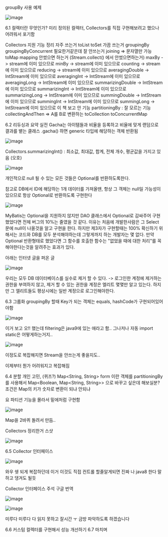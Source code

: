groupBy 사용 예제

![image](https://user-images.githubusercontent.com/10288037/110482225-c85c4880-812b-11eb-8b0a-66d53d1105dc.png)


6.1 컬렉터란 무엇인가?
미리 정의된 컬렉터, Collectors를 직접 구현해보려고 했으나 어려워서 포기함

Collectors 지원 기능 정리
자주 쓰는거
	toList
	toSet
가끔 쓰는거
	groupingBy
	groupingByConcurrent
필요한거같은데 잘 안쓰는거
	joining => 문자열만 가능
	toMap
	mapping
안썼으면 하는거 (Stream.collect() 에서 안썼으면하는거)
	maxBy -> stream에 이미 있으므로
	minBy -> stream에 이미 있으므로
	counting -> stream에 이미 있으므로
	reducing -> stream에 이미 있으므로
	averagingDouble -> IntStream에 이미 있으므로
	averagingInt -> IntStream에 이미 있으므로
	averagingLong -> IntStream에 이미 있으므로
	summarizingDouble -> IntStream에 이미 있으므로
	summarizingInt -> IntStream에 이미 있으므로
	summarizingLong -> IntStream에 이미 있으므로
	summingDouble -> IntStream에 이미 있으므로
	summingInt -> IntStream에 이미 있으므로
	summingLong -> IntStream에 이미 있으므로
이 책 보고 안 기능
	partitioningBy : 
잘 모르는 기능
	collectingAndThen => A를 B로 변환하는
	toCollection
	toConcurrentMap




6.2 리듀싱과 요약
실전
Gacha는 아이템들과 비율을 등록하고 비율에 맞게 랜덤으로 결과를 뱉는 클래스
.gacha() 하면 generic 타입에 해당하는 객체 반환됨

![image](https://user-images.githubusercontent.com/10288037/110482287-dc07af00-812b-11eb-8e15-27bc215bc21f.png)

	
Collectors.summarizingInt() : 최소값, 최대값, 합계, 전체 개수, 평균값을 가지고 있음 (오호)

![image](https://user-images.githubusercontent.com/10288037/110482301-e164f980-812b-11eb-95e2-07abac30b8c7.png)





개인적으로 null 될 수 있는 모든 것들은 Optional를 반환하도록한다.

참고로 DB에서 ID에 해당하는 1개 데이터를 가져올땐, 항상 그 객체는 null일 가능성이 있으므로 항상 Optional로 반환하도록 구현한다

![image](https://user-images.githubusercontent.com/10288037/110482314-e5911700-812b-11eb-8370-b9715a2327b5.png)


MyBatis는 Optional을 지원하지 않지만 DAO 클래스에서 Optional로 감싸주어 구현했었다면 전체 버그의 10%는 줄였을 것 같다.
이유는 처음에 개발한사람은 그 Select 문에 null이 나올것을 알고 구현을 한다. 하지만 제3자가 구현할때는 100% 확신하기 위해서는 코드와 DB를 모두 분석해야하는데 그렇게까지 하는 개발자는 몇 없다.
만약 Optional 반환형태로 했었다면 그 함수를 호출한 함수는 "없었을 때에 대한 처리"를 꼭 해야한다는것을 알려주는 효과가 있다.

아래는 인터넷 글을 퍼온 글

![image](https://user-images.githubusercontent.com/10288037/110482330-eb86f800-812b-11eb-9274-8b0eada0bd5f.png)


우리는 모두 DB 데이터베이스를 실수로 제거 할 수 있다. 
  -> 로그인한 계정에 제거하는 권한을 부여하지 않고, 제거 할 수 있는 권한을 계정은 엘리트 몇몇만 알고 있는다.  하지만 그 엘리트들도 평상시에는 일반 계정으로 로그인해야한다.



6.3 그룹화
groupingBy 할때 Key가 되는 객체는 equals, hashCode가 구현되어있어야함

![image](https://user-images.githubusercontent.com/10288037/110482358-f2156f80-812b-11eb-9133-f1cb8814d868.png)


이거 보고 오!! 했는데 filtering은 java9에 있는 애라고 함.. 
그나저나 자동 import static은 어떻게하는거지..

![image](https://user-images.githubusercontent.com/10288037/110482378-f80b5080-812b-11eb-9158-62889f466edd.png)


이정도로 복잡해지면 Stream을 안쓰는게 좋을지도..

이제부터 뭔가 어려워지고 복잡해짐

6.4 분할
개인 고민, (퀴즈?)
Map<String, String> form 이란 객체를 partitioningBy를 사용해서 Map<Boolean, Map<String, String>> 으로 바꾸고 싶은데 해보실분?
조건은 Map의 키가 숫자로 변환이 되냐 안되냐

요 파티션 기능을 몰라서 밑에처럼 구현함

![image](https://user-images.githubusercontent.com/10288037/110482411-02c5e580-812c-11eb-8f7a-4d8d739fc2e8.png)

Map을 2바퀴 돌려서 만듬..

Collectors 정리한거 스샷

![image](https://user-images.githubusercontent.com/10288037/110482441-078a9980-812c-11eb-8e7d-c1a69a4b9cad.png)

6.5 Collector 인터페이스

![image](https://user-images.githubusercontent.com/10288037/110482462-0bb6b700-812c-11eb-9cfd-68d78d7f4462.png)

와우 쉣 되게 복잡하던데 이거
이것도 직접 컨트롤 할줄알게되면 진짜 나 java8 한다 말하고 댕겨도 될듯

Collector 인터페이스 주석 구글 번역

![image](https://user-images.githubusercontent.com/10288037/110482497-11ac9800-812c-11eb-8b12-3e91b16d9c69.png)

![image](https://user-images.githubusercontent.com/10288037/110482508-14a78880-812c-11eb-9acf-dbbc66554ec8.png)




미루다 미루다 다 읽지 못하고 잘시간 ㅜ
금방 파악하도록 하겠습니다

6.6 커스텀 컬렉터를 구현해서 성능 개선하기
6.7 마치며
